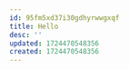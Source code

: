 ```yaml
---
id: 95fm5xd37i30gdhyrwwgxqf
title: Hello
desc: ''
updated: 1724470548356
created: 1724470548356
---
```

